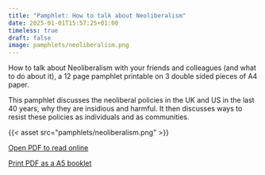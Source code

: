 ```yaml
---
title: "Pamphlet: How to talk about Neoliberalism"
date: 2025-01-01T15:57:25+01:00
timeless: true
draft: false
image: pamphlets/neoliberalism.png
---
```


How to talk about Neoliberalism with your friends and colleagues (and what to do about it), a 12 page pamphlet printable on 3 double sided pieces of A4 paper. 

This pamphlet discusses the neoliberal policies in the UK and US in the last 40 years, why they are insidious and harmful. It then discusses ways to resist these policies as individuals and as communities. 

{{< asset src="pamphlets/neoliberalism.png" >}}


[Open PDF to read online](/pamphlets/neoliberalism.pdf)

[Print PDF as a A5 booklet](/pamphlets/neoliberalismbooklet.pdf)

